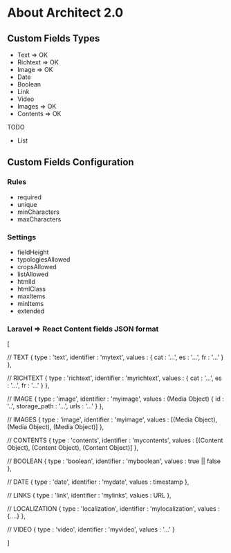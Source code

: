 # About Architect 2.0

## Custom Fields Types

- Text => OK
- Richtext => OK
- Image => OK
- Date
- Boolean
- Link
- Video
- Images => OK
- Contents => OK

TODO
- List

## Custom Fields Configuration

### Rules

- required
- unique
- minCharacters
- maxCharacters


### Settings

- fieldHeight
- typologiesAllowed
- cropsAllowed
- listAllowed
- htmlId
- htmlClass
- maxItems
- minItems
- extended


### Laravel => React Content fields JSON format
[

// TEXT
{
    type : 'text',
    identifier : 'mytext',
    values : {
        cat : '...',
        es : '...',
        fr : '...'
    }
},

// RICHTEXT
{
    type : 'richtext',
    identifier : 'myrichtext',
    values : {
        cat : '...',
        es : '...',
        fr : '...'
    }
},


// IMAGE
{
    type : 'image',
    identifier : 'myimage',
    values : (Media Object) {
        id : '..',
        storage_path : '...',
        urls : '...'
    }
},

// IMAGES
{
    type : 'image',
    identifier : 'myimage',
    values : [(Media Object), (Media Object), (Media Object)]
},

// CONTENTS
{
    type : 'contents',
    identifier : 'mycontents',
    values : [(Content Object), (Content Object), (Content Object)]
},

// BOOLEAN
{
    type : 'boolean',
    identifier : 'myboolean',
    values : true || false
},

// DATE
{
    type : 'date',
    identifier : 'mydate',
    values : timestamp
},

// LINKS
{
    type : 'link',
    identifier : 'mylinks',
    values : URL
},

// LOCALIZATION
{
    type : 'localization',
    identifier : 'mylocalization',
    values : {....}
},


// VIDEO
{
    type : 'video',
    identifier : 'myvideo',
    values : '...'
}

]
